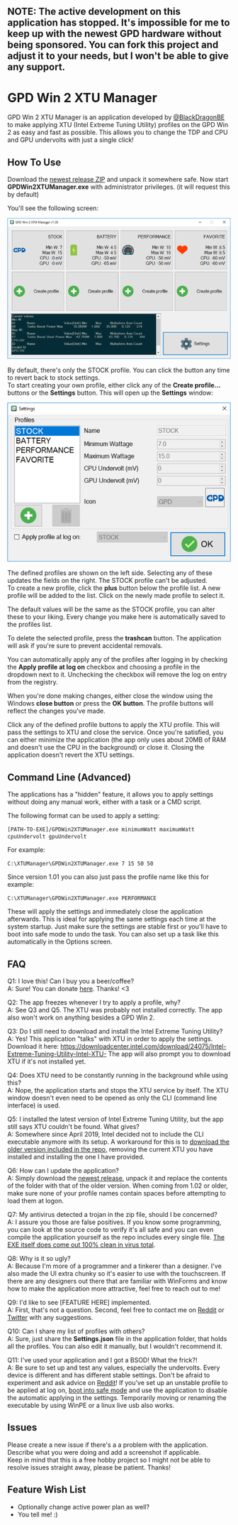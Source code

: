 ## NOTE: The active development on this application has stopped. It's impossible for me to keep up with the newest GPD hardware without being sponsored. You can fork this project and adjust it to your needs, but I won't be able to give any support. 

# GPD Win 2 XTU Manager

GPD Win 2 XTU Manager is an application developed by [@BlackDragonBE](https://twitter.com/BlackDragonBE) to make applying XTU (Intel Extreme Tuning Utility) profiles on the GPD Win 2 as easy and fast as possible. This allows you to change the TDP and CPU and GPU undervolts with just a single click!

## How To Use

Download the [newest release ZIP](https://github.com/BlackDragonBE/GPDWin2XTUManager/releases) and unpack it somewhere safe. Now start **GPDWin2XTUManager.exe** with administrator privileges. (it will request this by default)  
  
You'll see the following screen:

![](Images/Main105.png)

By default, there's only the STOCK profile. You can click the button any time to revert back to stock settings.  
To start creating your own profile, either click any of the **Create profile...** buttons or the **Settings** button. This will open up the **Settings** window:

![](Images/Options105.png)

The defined profiles are shown on the left side. Selecting any of these updates the fields on the right. The STOCK profile can't be adjusted.  
To create a new profile, click the **plus** button below the profile list. A new profile will be added to the list. Click on the newly made profile to select it.

The default values will be the same as the STOCK profile, you can alter these to your liking. Every change you make here is automatically saved to the profiles list.

To delete the selected profile, press the **trashcan** button. The application will ask if you're sure to prevent accidental removals.

You can automatically apply any of the profiles after logging in by checking the **Apply profile at log on** checkbox and choosing a profile in the dropdown next to it. Unchecking the checkbox will remove the log on entry from the registry.

When you're done making changes, either close the window using the Windows **close button** or press the **OK button**. The profile buttons will reflect the changes you've made.

Click any of the defined profile buttons to apply the XTU profile. This will pass the settings to XTU and close the service. 
Once you're satisfied, you can either minimize the application (the app only uses about 20MB of RAM and doesn't use the CPU in the background) or close it. Closing the application doesn't revert the XTU settings.

## Command Line (Advanced)

The applications has a "hidden" feature, it allows you to apply settings without doing any manual work, either with a task or a CMD script.  

The following format can be used to apply a setting:

    [PATH-TO-EXE]/GPDWin2XTUManager.exe minimumWatt maximumWatt cpuUndervolt gpuUndervolt

For example:

    C:\XTUManager\GPDWin2XTUManager.exe 7 15 50 50

Since version 1.01 you can also just pass the profile name like this for example:

    C:\XTUManager\GPDWin2XTUManager.exe PERFORMANCE

These will apply the settings and immediately close the application afterwards. This is ideal for applying the same settings each time at the system startup. Just make sure the settings are stable first or you'll have to boot into safe mode to undo the task. You can also set up a task like this automatically in the Options screen.

## FAQ

Q1: I love this! Can I buy you a beer/coffee?  
A: Sure! You can donate [here](https://www.paypal.me/blackdragonbe). Thanks! <3

Q2: The app freezes whenever I try to apply a profile, why?  
A: See Q3 and Q5. The XTU was probably not installed correctly. The app also won't work on anything besides a GPD Win 2.

Q3: Do I still need to download and install the Intel Extreme Tuning Utility?  
A: Yes! This application "talks" with XTU in order to apply the settings. Download it here: https://downloadcenter.intel.com/download/24075/Intel-Extreme-Tuning-Utility-Intel-XTU-
The app will also prompt you to download XTU if it's not installed yet.  

Q4: Does XTU need to be constantly running in the background while using this?  
A: Nope, the application starts and stops the XTU service by itself. The XTU window doesn't even need to be opened as only the CLI (command line interface) is used.

Q5: I installed the latest version of Intel Extreme Tuning Utility, but the app still says XTU couldn't be found. What gives?  
A: Somewhere since April 2019, Intel decided not to include the CLI executable anymore with its setup. A workaround for this is to [download the older version included in the repo](https://github.com/BlackDragonBE/GPDWin2XTUManager/blob/master/XTU_Installer/XTU-Setup-6.4.1.25.exe), removing the current XTU you have installed and installing the one I have provided.

Q6: How can I update the application?  
A: Simply download the [newest release](https://github.com/BlackDragonBE/GPDWin2XTUManager/releases), unpack it and replace the contents of the folder with that of the older version. When coming from 1.02 or older, make sure none of your profile names contain spaces before attempting to load them at logon.  
  
Q7: My antivirus detected a trojan in the zip file, should I be concerned?  
A: I assure you those are false positives. If you know some programming, you can look at the source code to verify it's all safe and you can even compile the application yourself as the repo includes every single file. [The EXE itself does come out 100% clean in virus total](https://www.virustotal.com/#/file/ba977731854d83cd75122f2419c6be94df46483ebbaa097727d8f212430e4125/detection).
  
Q8: Why is it so ugly?  
A: Because I'm more of a programmer and a tinkerer than a designer. I've also made the UI extra chunky so it's easier to use with the touchscreen. If there are any designers out there that are familiar with WinForms and know how to make the application more attractive, feel free to reach out to me! 

Q9: I'd like to see [FEATURE HERE] implemented.  
A: First, that's not a question. Second, feel free to contact me on [Reddit](https://www.reddit.com/user/BlackDragonBE/) or [Twitter](https://twitter.com/BlackDragonBE) with any suggestions.

Q10: Can I share my list of profiles with others?  
A: Sure, just share the **Settings.json** file in the application folder, that holds all the profiles. You can also edit it manually, but I wouldn't recommend it.

Q11: I've used your application and I got a BSOD! What the frick?!  
A: Be sure to set up and test any values, especially the undervolts. Every device is different and has different stable settings. Don't be afraid to experiment and ask advice on [Reddit](https://www.reddit.com/r/gpdwin/)!
If you've set up an unstable profile to be applied at log on, [boot into safe mode](https://www.digitalcitizen.life/4-ways-boot-safe-mode-windows-10) and use the application to disable the automatic applying in the settings. Temporarily moving or renaming the executable by using WinPE or a linux live usb also works.

## Issues

Please create a new issue if there's a a problem with the application. Describe what you were doing and add a screenshot if applicable.  
Keep in mind that this is a free hobby project so I might not be able to resolve issues straight away, please be patient. Thanks!

## Feature Wish List

- Optionally change active power plan as well?
- You tell me! :)
